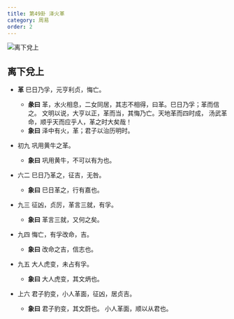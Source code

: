 ```yaml
---
title: 第49卦 泽火革
category: 周易
order: 2
---
```


![离下兌上](https://upload.wikimedia.org/wikipedia/commons/6/68/Yijing-49.png)

## 离下兌上

* **革** 巳日乃孚，元亨利贞，悔亡。
  * **彖曰** 革，水火相息，二女同居，其志不相得，曰革。巳日乃孚；革而信 之。 文明以说，大亨以正，革而当，其悔乃亡。天地革而四时成， 汤武革命，顺乎天而应乎人，革之时大矣哉！
  * **象曰** 泽中有火，革；君子以治历明时。

* 初九 巩用黄牛之革。
  * **象曰** 巩用黄牛，不可以有为也。

* 六二 巳日乃革之，征吉，无咎。
  * **象曰** 巳日革之，行有嘉也。

* 九三 征凶，贞厉，革言三就，有孚。
  * **象曰** 革言三就，又何之矣。

* 九四 悔亡，有孚改命，吉。
  * **象曰** 改命之吉，信志也。

* 九五 大人虎变，未占有孚。
  * **象曰** 大人虎变，其文炳也。

* 上六 君子豹变，小人革面，征凶，居贞吉。
  * **象曰** 君子豹变，其文蔚也。 小人革面，顺以从君也。